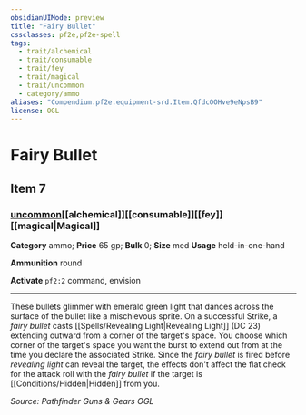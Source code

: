 ```yaml
---
obsidianUIMode: preview
title: "Fairy Bullet"
cssclasses: pf2e,pf2e-spell
tags:
  - trait/alchemical
  - trait/consumable
  - trait/fey
  - trait/magical
  - trait/uncommon
  - category/ammo
aliases: "Compendium.pf2e.equipment-srd.Item.QfdcOOHve9eNpsB9"
license: OGL
---
```

# Fairy Bullet
## Item 7
### [uncommon](uncommon.md "Uncommon Rarity Trait")[[alchemical]][[consumable]][[fey]][[magical|Magical]]

**Category** ammo; 
**Price** 65 gp; 
**Bulk** 0; **Size** med
**Usage** held-in-one-hand

**Ammunition** round

**Activate** `pf2:2` command, envision

* * *

These bullets glimmer with emerald green light that dances across the surface of the bullet like a mischievous sprite. On a successful Strike, a _fairy bullet_ casts [[Spells/Revealing Light|Revealing Light]] (DC 23) extending outward from a corner of the target's space. You choose which corner of the target's space you want the burst to extend out from at the time you declare the associated Strike. Since the _fairy bullet_ is fired before _revealing light_ can reveal the target, the effects don't affect the flat check for the attack roll with the _fairy bullet_ if the target is [[Conditions/Hidden|Hidden]] from you.

*Source: Pathfinder Guns & Gears*
*OGL*
